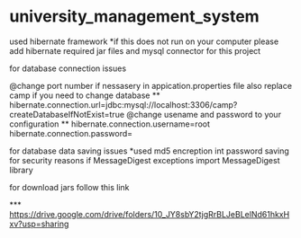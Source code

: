 # university_management_system

used hibernate framework 
  *if this does not run on your computer please add hibernate required jar files and mysql connector for this project
  
for database connection issues

  @change port number if nessasery in appication.properties file also replace camp if you need to change database
    ** hibernate.connection.url=jdbc:mysql://localhost:3306/camp?createDatabaseIfNotExist=true
  @change usename and password to your configuration
    ** hibernate.connection.username=root
       hibernate.connection.password=
       
for database data saving issues 
  *used md5 encreption int password saving for security reasons if MessageDigest exceptions import MessageDigest library
  
for download jars follow this link

  *** https://drive.google.com/drive/folders/10_JY8sbY2tjgRrBLJeBLelNd61hkxHxv?usp=sharing
  
